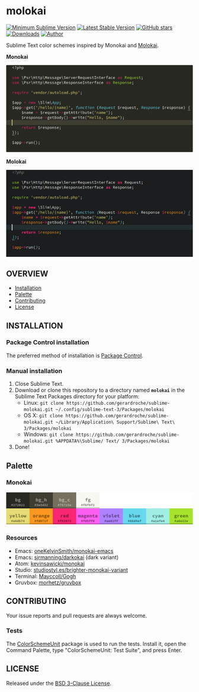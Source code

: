 # molokai

[![Minimum Sublime Version](https://img.shields.io/badge/sublime-%3E%3D%203.0-brightgreen.svg?style=flat-square)](https://sublimetext.com) [![Latest Stable Version](https://img.shields.io/github/tag/gerardroche/sublime-molokai.svg?style=flat-square&label=stable)](https://github.com/gerardroche/sublime-molokai/tags) [![GitHub stars](https://img.shields.io/github/stars/gerardroche/sublime-molokai.svg?style=flat-square)](https://github.com/gerardroche/sublime-molokai/stargazers) [![Downloads](https://img.shields.io/packagecontrol/dt/molokai.svg?style=flat-square)](https://packagecontrol.io/packages/molokai) [![Author](https://img.shields.io/badge/twitter-gerardroche-blue.svg?style=flat-square)](https://twitter.com/gerardroche)

Sublime Text color schemes inspired by Monokai and [Molokai](https://github.com/tomasr/molokai).

**Monokai**

![Monokai Screenshot](res/screenshot-monokai.png)

**Molokai**

![Monokai Screenshot](res/screenshot-molokai.png)

## OVERVIEW

* [Installation](#installation)
* [Palette](#palette)
* [Contributing](#contributing)
* [License](#license)

## INSTALLATION

### Package Control installation

The preferred method of installation is [Package Control](https://packagecontrol.io/browse/authors/gerardroche).

### Manual installation

1. Close Sublime Text.
2. Download or clone this repository to a directory named **`molokai`** in the Sublime Text Packages directory for your platform:
    * Linux: `git clone https://github.com/gerardroche/sublime-molokai.git ~/.config/sublime-text-3/Packages/molokai`
    * OS X: `git clone https://github.com/gerardroche/sublime-molokai.git ~/Library/Application\ Support/Sublime\ Text\ 3/Packages/molokai`
    * Windows: `git clone https://github.com/gerardroche/sublime-molokai.git %APPDATA%\Sublime/ Text/ 3/Packages/molokai`
3. Done!

## Palette

### Monokai

![Monokai palette](res/monokai-palette.png)

### Resources

* Emacs: [oneKelvinSmith/monokai-emacs](https://github.com/oneKelvinSmith/monokai-emacs)
* Emacs: [sjrmanning/darkokai](https://github.com/sjrmanning/darkokai) (dark variant)
* Atom: [kevinsawicki/monokai](https://github.com/kevinsawicki/monokai)
* Studio: [studiostyl.es/brighter-monokai-variant](http://studiostyl.es/schemes/brighter-monokai-variant)
* Terminal: [Mayccoll/Gogh](https://github.com/Mayccoll/Gogh/blob/master/content/themes.md#monokai-dark)
* Gruvbox: [morhetz/gruvbox](https://github.com/morhetz/gruvbox)

## CONTRIBUTING

Your issue reports and pull requests are always welcome.

### Tests

The [ColorSchemeUnit](https://github.com/gerardroche/sublime_color_scheme_unit) package is used to run the tests. Install it, open the Command Palette, type "ColorSchemeUnit: Test Suite", and press Enter.

## LICENSE

Released under the [BSD 3-Clause License](LICENSE).
